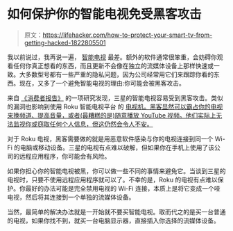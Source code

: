 # 如何保护你的智能电视免受黑客攻击

> 原文：<https://lifehacker.com/how-to-protect-your-smart-tv-from-getting-hacked-1822805501>

我以前说过，我再说一遍， [智能电视](https://lifehacker.com/the-best-smart-tvs-for-watching-netflix-according-to-n-1766384669) 最差。额外的软件通常很笨重，会妨碍你观看任何你真正想看的东西，而且更新不会像在独立的流媒体设备上那样快速或一致。大多数型号都有一些严重的隐私问题，因为公司经常用它们来跟踪你看的东西。现在，又多了一个避免智能电视的理由:你可能会被黑客攻击。



来自 [《消费者报告》](https://www.consumerreports.org/televisions/samsung-roku-smart-tvs-vulnerable-to-hacking-consumer-reports-finds/) 的一项研究发现，三星的智能电视容易受到黑客攻击。类似的漏洞也影响到使用 Roku 智能电视平台 的 [电视机。黑客显然可以霸占你的电视来换频道、提高音量，或者(最糟糕的是)随意播放 YouTube 视频。他们实际上无法监视你或窃取任何个人信息，但这仍然会令人不安。](https://gizmodo.com/tcls-new-roku-4k-tv-is-very-good-and-beautifully-cheap-1796514028)

对于 Roku 电视，黑客需要做的就是用恶意软件感染与你的电视连接到同一个 Wi-Fi 的电脑或移动设备。三星的电视有点难以破解，但如果你在手机上使用了该公司的远程应用程序，你可能会有风险。

如果你担心你的智能电视被黑，你可以做一些不同的事情来避免它。当谈到三星的电视时，只要不使用远程应用程序就可以了。不幸的是，Roku 的电视有点难以保护。你最好的办法可能是完全禁用电视的 Wi-Fi 连接，本质上是将它变成一个哑电视，然后将其连接到一个单独的流媒体设备。

当然，最简单的解决办法就是一开始就不要买智能电视。取而代之的是买一台普通的电视，如果你找不到，就买一台电脑显示器，直接插入你选择的流媒体设备。
